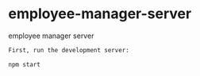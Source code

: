 # employee-manager-server
employee manager  server 

```bash
First, run the development server:

npm start
```
